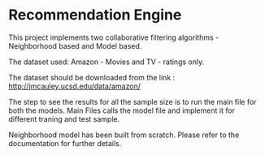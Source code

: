 # Recommendation Engine
This project implements two collaborative filtering algorithms - Neighborhood based and Model based. 

The dataset used: Amazon - Movies and TV - ratings only.


The dataset should be downloaded from the link : http://jmcauley.ucsd.edu/data/amazon/

The step to see the results for all the sample size is to run the main file for both the models. Main Files calls the model file and implement it for different traning and test sample.

Neighborhood model has been built from scratch. Please refer to the documentation for further details.
